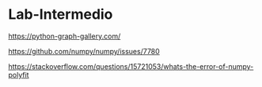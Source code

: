 # Lab-Intermedio

https://python-graph-gallery.com/


https://github.com/numpy/numpy/issues/7780

https://stackoverflow.com/questions/15721053/whats-the-error-of-numpy-polyfit
